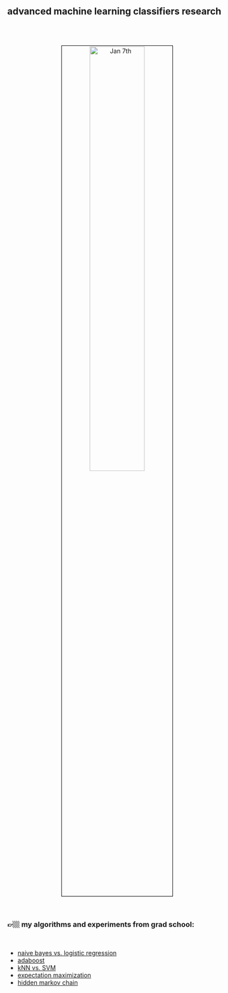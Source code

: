 ## advanced machine learning classifiers research

<br>


<br>

<p align="center">
<img src="https://github.com/go-outside-labs/ml-advanced-classifiers/assets/1130416/541d0d55-f75e-4798-a97d-f1ad7c939c19" width="50%" align="center" style="padding:1px;border:1px solid black;" title="Jan 7th"/>
</p>

<br>


### 👉🏼 my algorithms and experiments from grad school:

<br>

* [naive bayes vs. logistic regression](naive_bayes_vs_logistic_regression)
* [adaboost](adaboost)
* [kNN vs. SVM](k-NN)
* [expectation maximization](expectation_maximization)
* [hidden markov chain](hidden_markov_model)
